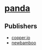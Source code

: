# [panda](https://pypi.org/project/panda)



## Publishers
- [copper.io](https://pypi.org/user/copper.io)
- [newbamboo](https://pypi.org/user/newbamboo)

